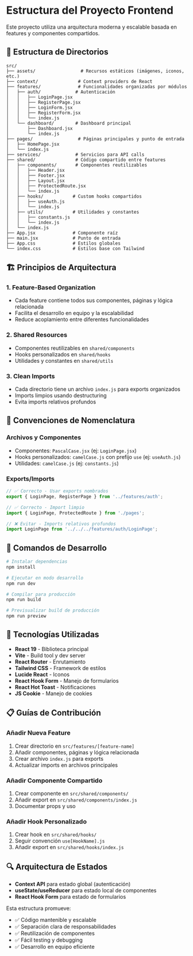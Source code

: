 # Estructura del Proyecto Frontend

Este proyecto utiliza una arquitectura moderna y escalable basada en features y componentes compartidos.

## 📁 Estructura de Directorios

```
src/
├── assets/                 # Recursos estáticos (imágenes, iconos, etc.)
├── context/               # Context providers de React
├── features/              # Funcionalidades organizadas por módulos
│   ├── auth/             # Autenticación
│   │   ├── LoginPage.jsx
│   │   ├── RegisterPage.jsx
│   │   ├── LoginForm.jsx
│   │   ├── RegisterForm.jsx
│   │   └── index.js
│   └── dashboard/        # Dashboard principal
│       ├── Dashboard.jsx
│       └── index.js
├── pages/                 # Páginas principales y punto de entrada
│   ├── HomePage.jsx
│   └── index.js
├── services/             # Servicios para API calls
├── shared/               # Código compartido entre features
│   ├── components/       # Componentes reutilizables
│   │   ├── Header.jsx
│   │   ├── Footer.jsx
│   │   ├── Layout.jsx
│   │   ├── ProtectedRoute.jsx
│   │   └── index.js
│   ├── hooks/           # Custom hooks compartidos
│   │   ├── useAuth.js
│   │   └── index.js
│   ├── utils/           # Utilidades y constantes
│   │   ├── constants.js
│   │   └── index.js
│   └── index.js
├── App.jsx              # Componente raíz
├── main.jsx             # Punto de entrada
├── App.css              # Estilos globales
└── index.css            # Estilos base con Tailwind
```

## 🏗️ Principios de Arquitectura

### **1. Feature-Based Organization**
- Cada feature contiene todos sus componentes, páginas y lógica relacionada
- Facilita el desarrollo en equipo y la escalabilidad
- Reduce acoplamiento entre diferentes funcionalidades

### **2. Shared Resources**
- Componentes reutilizables en `shared/components`
- Hooks personalizados en `shared/hooks`
- Utilidades y constantes en `shared/utils`

### **3. Clean Imports**
- Cada directorio tiene un archivo `index.js` para exports organizados
- Imports limpios usando destructuring
- Evita imports relativos profundos

## 📝 Convenciones de Nomenclatura

### **Archivos y Componentes**
- Componentes: `PascalCase.jsx` (ej: `LoginPage.jsx`)
- Hooks personalizados: `camelCase.js` con prefijo `use` (ej: `useAuth.js`)
- Utilidades: `camelCase.js` (ej: `constants.js`)

### **Exports/Imports**
```javascript
// ✅ Correcto - Usar exports nombrados
export { LoginPage, RegisterPage } from '../features/auth';

// ✅ Correcto - Import limpio
import { LoginPage, ProtectedRoute } from './pages';

// ❌ Evitar - Imports relativos profundos
import LoginPage from '../../../features/auth/LoginPage';
```

## 🚀 Comandos de Desarrollo

```bash
# Instalar dependencias
npm install

# Ejecutar en modo desarrollo
npm run dev

# Compilar para producción
npm run build

# Previsualizar build de producción
npm run preview
```

## 🔧 Tecnologías Utilizadas

- **React 19** - Biblioteca principal
- **Vite** - Build tool y dev server
- **React Router** - Enrutamiento
- **Tailwind CSS** - Framework de estilos
- **Lucide React** - Iconos
- **React Hook Form** - Manejo de formularios
- **React Hot Toast** - Notificaciones
- **JS Cookie** - Manejo de cookies

## 📋 Guías de Contribución

### **Añadir Nueva Feature**
1. Crear directorio en `src/features/[feature-name]`
2. Añadir componentes, páginas y lógica relacionada
3. Crear archivo `index.js` para exports
4. Actualizar imports en archivos principales

### **Añadir Componente Compartido**
1. Crear componente en `src/shared/components/`
2. Añadir export en `src/shared/components/index.js`
3. Documentar props y uso

### **Añadir Hook Personalizado**
1. Crear hook en `src/shared/hooks/`
2. Seguir convención `use[HookName].js`
3. Añadir export en `src/shared/hooks/index.js`

## 🔍 Arquitectura de Estados

- **Context API** para estado global (autenticación)
- **useState/useReducer** para estado local de componentes
- **React Hook Form** para estado de formularios

Esta estructura promueve:
- ✅ Código mantenible y escalable
- ✅ Separación clara de responsabilidades
- ✅ Reutilización de componentes
- ✅ Fácil testing y debugging
- ✅ Desarrollo en equipo eficiente